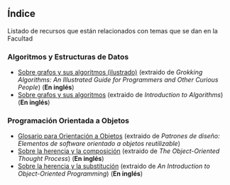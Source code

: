 ## Índice
Listado de recursos que están relacionados con temas que se dan en la Facultad
### Algoritmos y Estructuras de Datos
- [Sobre grafos y sus algoritmos (ilustrado)](./AYED/AYED_grafos_ilustrado.pdf) (extraido de _Grokking Algorithms: An Illustrated Guide for Programmers and Other Curious People_) (**En inglés**)
- [Sobre grafos y sus algoritmos](./AYED/AYED_grafos.pdf) (extraido de _Introduction to Algorithms_) (**En inglés**)
### Programación Orientada a Objetos
- [Glosario para Orientación a Objetos](./OO/OO_glosario.pdf) (extraido de _Patrones de diseño: Elementos de software orientado a objetos reutilizable_)
- [Sobre la herencia y la composición](./OO/OO_heren_comp.pdf) (extraido de _The Object-Oriented Thought Process_) (**En inglés**)
- [Sobre la herencia y la substitución](./OO/OO_heren_subst.pdf) (extraido de _An Introduction to Object-Oriented Programming_) (**En inglés**)
